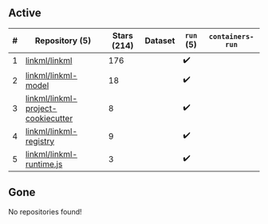 ## Active
| # | Repository (5) | Stars (214) | Dataset | `run` (5) | `containers-run` |
| --- | --- | --- | --- | --- | --- |
| 1 | [linkml/linkml](https://github.com/linkml/linkml) | 176 |  | :heavy_check_mark: |  |
| 2 | [linkml/linkml-model](https://github.com/linkml/linkml-model) | 18 |  | :heavy_check_mark: |  |
| 3 | [linkml/linkml-project-cookiecutter](https://github.com/linkml/linkml-project-cookiecutter) | 8 |  | :heavy_check_mark: |  |
| 4 | [linkml/linkml-registry](https://github.com/linkml/linkml-registry) | 9 |  | :heavy_check_mark: |  |
| 5 | [linkml/linkml-runtime.js](https://github.com/linkml/linkml-runtime.js) | 3 |  | :heavy_check_mark: |  |

## Gone
No repositories found!
